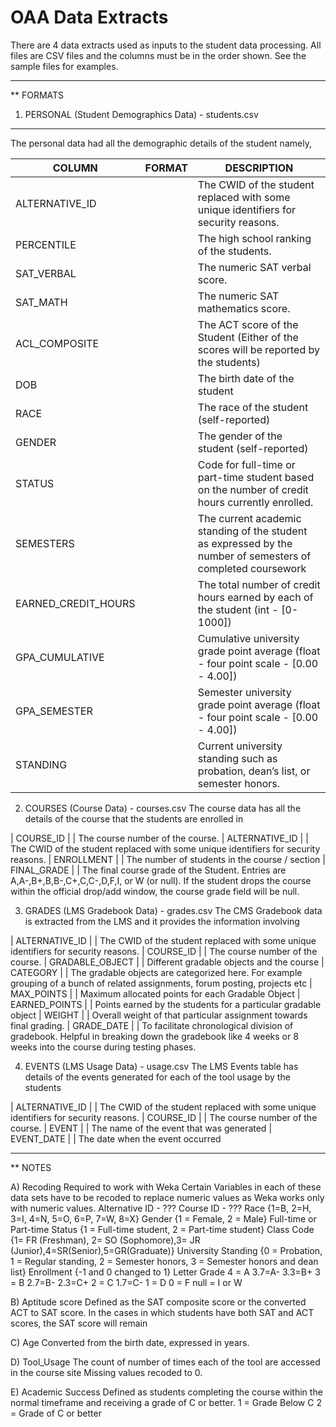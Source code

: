 OAA Data Extracts
=================
There are 4 data extracts used as inputs to the student data processing.
All files are CSV files and the columns must be in the order shown.
See the sample files for examples.

*******************************************************************************
** FORMATS

1) PERSONAL (Student Demographics Data) - students.csv
------------------------------------------------------

   The personal data had all the demographic details of the student namely,

COLUMN                  |FORMAT|DESCRIPTION
----------------------- |:--:|-----
ALTERNATIVE_ID          |  | The CWID of the student replaced with some unique identifiers for security reasons.
PERCENTILE              |  | The high school ranking of the students.
SAT_VERBAL              |  | The numeric SAT verbal score.
SAT_MATH                |  | The numeric SAT mathematics score.
ACL_COMPOSITE           |  | The ACT score of the Student (Either of the scores will be reported by the students)
DOB                     |  | The birth date of the student
RACE                    |  | The race of the student (self-reported)
GENDER                  |  | The gender of the student (self-reported)
STATUS                  |  | Code for full-time or part-time student based on the number of credit hours currently enrolled.
SEMESTERS               |  | The current academic standing of the student as expressed by the number of semesters of completed coursework
EARNED_CREDIT_HOURS     |  | The total number of credit hours earned by each of the student (int - [0-1000])
GPA_CUMULATIVE          |  | Cumulative university grade point average (float - four point scale - [0.00 - 4.00])
GPA_SEMESTER            |  | Semester university grade point average (float - four point scale - [0.00 - 4.00])
STANDING                |  | Current university standing such as probation, dean’s list, or semester honors.


2) COURSES (Course Data) - courses.csv
   The course data has all the details of the course that the students are enrolled in

| COURSE_ID               |  | The course number of the course.
| ALTERNATIVE_ID          |  | The CWID of the student replaced with some unique identifiers for security reasons.
| ENROLLMENT              |  | The number of students in the course / section
| FINAL_GRADE             |  | The final course grade of the Student.
                               Entries are A,A-,B+,B,B-,C+,C,C-,D,F,I, or W (or null).
                               If the student drops the course within the official drop/add window, the course grade field will be null.


3) GRADES (LMS Gradebook Data) - grades.csv
   The CMS Gradebook data is extracted from the LMS and it provides the information involving 

| ALTERNATIVE_ID          |  | The CWID of the student replaced with some unique identifiers for security reasons.
| COURSE_ID               |  | The course number of the course.
| GRADABLE_OBJECT         |  | Different gradable objects and the course
| CATEGORY                |  | The gradable objects are categorized here. For example grouping of a bunch of related assignments, forum posting, projects etc
| MAX_POINTS              |  | Maximum allocated points for each Gradable Object
| EARNED_POINTS           |  | Points earned by the students for a particular gradable object
| WEIGHT                  |  | Overall weight of that particular assignment towards final grading.
| GRADE_DATE              |  | To facilitate chronological division of gradebook. Helpful in breaking down the gradebook like 4 weeks or 8 weeks into the course during testing phases.


4) EVENTS (LMS Usage Data) - usage.csv
   The LMS Events table has details of the events generated for each of the tool usage by the students

| ALTERNATIVE_ID          |  | The CWID of the student replaced with some unique identifiers for security reasons.
| COURSE_ID               |  | The course number of the course.
| EVENT                   |  | The name of the event that was generated
| EVENT_DATE              |  | The date when the event occurred


*******************************************************************************
** NOTES

A) Recoding Required to work with Weka
Certain Variables in each of these data sets have to be recoded to replace numeric values as Weka works only with numeric values.
Alternative ID - ???
Course ID - ???
Race {1=B, 2=H, 3=I, 4=N, 5=O, 6=P, 7=W, 8=X}
Gender {1 = Female, 2 = Male}
Full-time or Part-time Status {1 = Full-time student, 2 = Part-time student}
Class Code {1= FR (Freshman), 2= SO (Sophomore),3= JR (Junior),4=SR(Senior),5=GR(Graduate)}
University Standing {0 = Probation, 1 = Regular standing, 2 = Semester honors, 3 = Semester honors and dean list}
Enrollment {-1 and 0 changed to 1}
Letter Grade
4 = A 
3.7=A-
3.3=B+
3 = B 
2.7=B-
2.3=C+
2 = C 
1.7=C-
1 = D 
0 = F 
null = I or W

B) Aptitude score
Defined as the SAT composite score or the converted ACT to SAT score.  In  the cases in which students have  both SAT and ACT scores, the  SAT score will remain

C) Age
Converted from the birth date, expressed in years.

D) Tool_Usage
The count of number of times each of the tool are accessed in the course site
Missing values recoded to 0.

E) Academic Success
Defined as students completing the course within the normal timeframe and receiving a grade of C or better.
 1 = Grade Below C 
 2 = Grade of C or better
